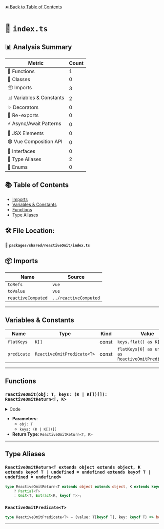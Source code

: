 [⬅️ Back to Table of Contents](../../../index.md)

# 📄 `index.ts`

## 📊 Analysis Summary

| Metric | Count |
|--------|-------|
| 🔧 Functions | 1 |
| 🧱 Classes | 0 |
| 📦 Imports | 3 |
| 📊 Variables & Constants | 2 |
| ✨ Decorators | 0 |
| 🔄 Re-exports | 0 |
| ⚡ Async/Await Patterns | 0 |
| 💠 JSX Elements | 0 |
| 🟢 Vue Composition API | 0 |
| 📐 Interfaces | 0 |
| 📑 Type Aliases | 2 |
| 🎯 Enums | 0 |

## 📚 Table of Contents

- [Imports](#imports)
- [Variables & Constants](#variables-constants)
- [Functions](#functions)
- [Type Aliases](#type-aliases)

## 🛠️ File Location:
📂 **`packages/shared/reactiveOmit/index.ts`**

## 📦 Imports

| Name | Source |
|------|--------|
| `toRefs` | `vue` |
| `toValue` | `vue` |
| `reactiveComputed` | `../reactiveComputed` |


---

## Variables & Constants

| Name | Type | Kind | Value | Exported |
|------|------|------|-------|----------|
| `flatKeys` | `K[]` | const | `keys.flat() as K[]` | ✗ |
| `predicate` | `ReactiveOmitPredicate<T>` | const | `flatKeys[0] as unknown as ReactiveOmitPredicate<T>` | ✗ |


---

## Functions

### `reactiveOmit(obj: T, keys: (K | K[])[]): ReactiveOmitReturn<T, K>`

<details><summary>Code</summary>

```ts
export function reactiveOmit<T extends object, K extends keyof T>(
  obj: T,
  ...keys: (K | K[])[]
): ReactiveOmitReturn<T, K>
```
</details>

- **Parameters**:
  - `obj: T`
  - `keys: (K | K[])[]`
- **Return Type**: `ReactiveOmitReturn<T, K>`

---

## Type Aliases

### `ReactiveOmitReturn<T extends object extends object, K extends keyof T | undefined = undefined extends keyof T | undefined = undefined>`

```ts
type ReactiveOmitReturn<T extends object extends object, K extends keyof T | undefined = undefined extends keyof T | undefined = undefined> = [K] extends [undefined]
    ? Partial<T>
    : Omit<T, Extract<K, keyof T>>;
```

### `ReactiveOmitPredicate<T>`

```ts
type ReactiveOmitPredicate<T> = (value: T[keyof T], key: keyof T) => boolean;
```


---